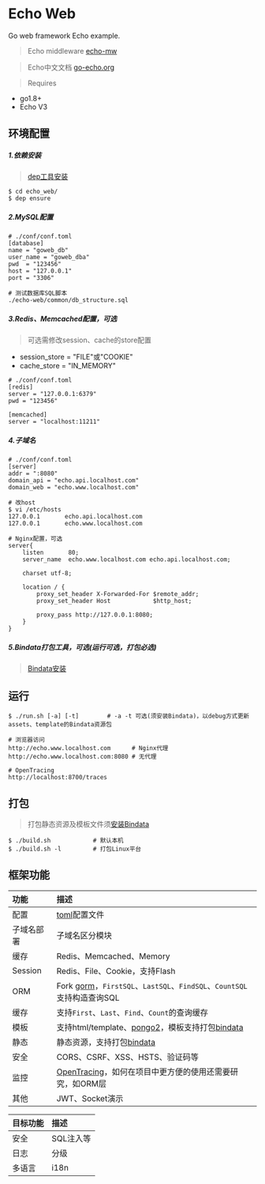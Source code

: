 # Echo Web
Go web framework Echo example. 
> Echo middleware [echo-mw](https://github.com/hobo-go/echo-mw)

> Echo中文文档 [go-echo.org](http://go-echo.org/)

> Requires
- go1.8+
- Echo V3

## 环境配置

##### 1.依赖安装
> [dep工具安装](https://github.com/golang/dep#usage)
```shell
$ cd echo_web/
$ dep ensure
```

##### 2.MySQL配置
```shell
# ./conf/conf.toml
[database]
name = "goweb_db"
user_name = "goweb_dba"
pwd  = "123456"
host = "127.0.0.1"
port = "3306"

# 测试数据库SQL脚本
./echo-web/common/db_structure.sql
```

##### 3.Redis、Memcached配置，可选

> 可选需修改session、cache的store配置
- session_store = "FILE"或"COOKIE"
- cache_store = "IN_MEMORY"


```shell
# ./conf/conf.toml
[redis]
server = "127.0.0.1:6379"
pwd = "123456"

[memcached]
server = "localhost:11211"
```

##### 4.子域名
```shell
# ./conf/conf.toml
[server]
addr = ":8080"
domain_api = "echo.api.localhost.com"
domain_web = "echo.www.localhost.com"

# 改host
$ vi /etc/hosts
127.0.0.1       echo.api.localhost.com
127.0.0.1       echo.www.localhost.com

# Nginx配置，可选
server{
    listen       80;
    server_name  echo.www.localhost.com echo.api.localhost.com;

    charset utf-8;

    location / {
        proxy_set_header X-Forwarded-For $remote_addr;
        proxy_set_header Host            $http_host;

        proxy_pass http://127.0.0.1:8080;
    }
}
```

##### 5.Bindata打包工具，可选(运行可选，打包必选)
> [Bindata安装](https://github.com/jteeuwen/go-bindata#installation)

## 运行
```shell
$ ./run.sh [-a] [-t]        # -a -t 可选(须安装Bindata)，以debug方式更新assets、template的Bindata资源包

# 浏览器访问
http://echo.www.localhost.com      # Nginx代理
http://echo.www.localhost.com:8080 # 无代理

# OpenTracing
http://localhost:8700/traces
```

## 打包
> 打包静态资源及模板文件须[安装Bindata](https://github.com/jteeuwen/go-bindata#installation)

```shell
$ ./build.sh 		    # 默认本机
$ ./build.sh -l		    # 打包Linux平台
```

## 框架功能

功能 | 描述
:--- | :---
配置 | [toml](http://github.com/BurntSushi/toml)配置文件
子域名部署 | 子域名区分模块
缓存 | Redis、Memcached、Memory
Session | Redis、File、Cookie，支持Flash
ORM | Fork [gorm](http://github.com/jinzhu/gorm)，`FirstSQL`、`LastSQL`、`FindSQL`、`CountSQL`支持构造查询SQL
缓存 | 支持`First`、`Last`、`Find`、`Count`的查询缓存
模板 | 支持html/template、[pongo2](http://github.com/flosch/pongo2)，模板支持打包[bindata](https://github.com/jteeuwen/go-bindata#installation)
静态 | 静态资源，支持打包[bindata](https://github.com/jteeuwen/go-bindata#installation)
安全 | CORS、CSRF、XSS、HSTS、验证码等
监控 | [OpenTracing](http://opentracing.io/)，如何在项目中更方便的使用还需要研究，如ORM层
其他 | JWT、Socket演示

目标功能 | 描述
:--- | :---
安全 | SQL注入等
日志 | 分级
多语言 | i18n
